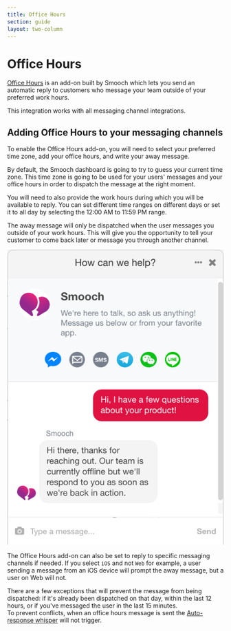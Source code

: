 ```yaml
---
title: Office Hours
section: guide
layout: two-column
---
```


# Office Hours

[Office Hours](https://app.smooch.io/integrations/officeHours) is an add-on built by Smooch which lets you send an automatic reply to customers who message your team outside of your preferred work hours.

This integration works with all messaging channel integrations.

## Adding Office Hours to your messaging channels

To enable the Office Hours add-on, you will need to select your preferred time zone, add your office hours, and write your away message.

By default, the Smooch dashboard is going to try to guess your current time zone. This time zone is going to be used for your users' messages and your office hours in order to dispatch the message at the right moment.

You will need to also provide the work hours during which you will be available to reply. You can set different time ranges on different days or set it to all day by selecting the 12:00 AM to 11:59 PM range.

The away message will only be dispatched when the user messages you outside of your work hours. This will give you the opportunity to tell your customer to come back later or message you through another channel.

![Office Hours in Javascript](/images/office_hours_web.png)

The Office Hours add-on can also be set to reply to specific messaging channels if needed. If you select `iOS` and not `Web` for example, a user sending a message from an iOS device will prompt the away message, but a user on Web will not.

<aside class="notice">There are a few exceptions that will prevent the message from being dispatched: if it's already been dispatched on that day, within the last 12 hours, or if you've messaged the user in the last 15 minutes.
  <br/>
  To prevent conflicts, when an office hours message is sent the <a href="automated-messages/">Auto-response whisper</a> will not trigger.
</aside>
